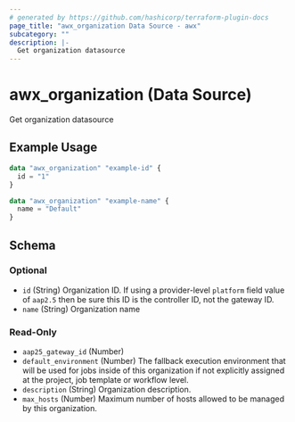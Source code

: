 ```yaml
---
# generated by https://github.com/hashicorp/terraform-plugin-docs
page_title: "awx_organization Data Source - awx"
subcategory: ""
description: |-
  Get organization datasource
---
```


# awx_organization (Data Source)

Get organization datasource

## Example Usage

```terraform
data "awx_organization" "example-id" {
  id = "1"
}

data "awx_organization" "example-name" {
  name = "Default"
}
```

<!-- schema generated by tfplugindocs -->
## Schema

### Optional

- `id` (String) Organization ID. If using a provider-level `platform` field value of `aap2.5` then be sure this ID is the controller ID, not the gateway ID.
- `name` (String) Organization name

### Read-Only

- `aap25_gateway_id` (Number)
- `default_environment` (Number) The fallback execution environment that will be used for jobs inside of this organization if not explicitly assigned at the project, job template or workflow level.
- `description` (String) Organization description.
- `max_hosts` (Number) Maximum number of hosts allowed to be managed by this organization.
